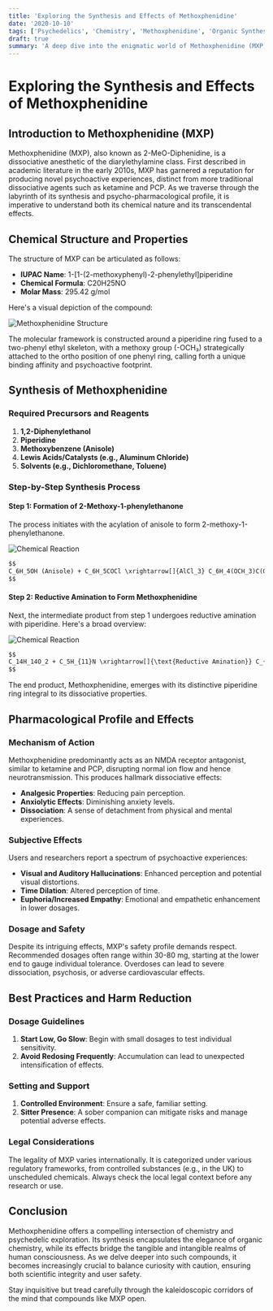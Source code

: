 ```yaml
---
title: 'Exploring the Synthesis and Effects of Methoxphenidine'
date: '2020-10-10'
tags: ['Psychedelics', 'Chemistry', 'Methoxphenidine', 'Organic Synthesis', 'Pharmacology', 'NMDA Antagonist']
draft: true
summary: 'A deep dive into the enigmatic world of Methoxphenidine (MXP), from its molecular synthesis to its profound psychedelic effects.'
---
```


# Exploring the Synthesis and Effects of Methoxphenidine

## Introduction to Methoxphenidine (MXP)
Methoxphenidine (MXP), also known as 2-MeO-Diphenidine, is a dissociative anesthetic of the diarylethylamine class. First described in academic literature in the early 2010s, MXP has garnered a reputation for producing novel psychoactive experiences, distinct from more traditional dissociative agents such as ketamine and PCP. As we traverse through the labyrinth of its synthesis and psycho-pharmacological profile, it is imperative to understand both its chemical nature and its transcendental effects.

## Chemical Structure and Properties
The structure of MXP can be articulated as follows:

- **IUPAC Name**: 1-[1-(2-methoxyphenyl)-2-phenylethyl]piperidine
- **Chemical Formula**: C20H25NO
- **Molar Mass**: 295.42 g/mol

Here's a visual depiction of the compound:

![Methoxphenidine Structure](https://example.com/mxp-structure.png)

The molecular framework is constructed around a piperidine ring fused to a two-phenyl ethyl skeleton, with a methoxy group (-OCH₃) strategically attached to the ortho position of one phenyl ring, calling forth a unique binding affinity and psychoactive footprint.

## Synthesis of Methoxphenidine

### Required Precursors and Reagents
1. **1,2-Diphenylethanol**
2. **Piperidine**
3. **Methoxybenzene (Anisole)**
4. **Lewis Acids/Catalysts (e.g., Aluminum Chloride)**
5. **Solvents (e.g., Dichloromethane, Toluene)**

### Step-by-Step Synthesis Process

#### Step 1: Formation of 2-Methoxy-1-phenylethanone
The process initiates with the acylation of anisole to form 2-methoxy-1-phenylethanone.

![Chemical Reaction](https://example.com/step1-reaction.png)

```markdown
$$
C_6H_5OH (Anisole) + C_6H_5COCl \xrightarrow[]{AlCl_3} C_6H_4(OCH_3)C(O)C_6H_5 + HCl
$$
```

#### Step 2: Reductive Amination to Form Methoxphenidine
Next, the intermediate product from step 1 undergoes reductive amination with piperidine. Here's a broad overview:

![Chemical Reaction](https://example.com/step2-reaction.png)

```markdown
$$
C_14H_14O_2 + C_5H_{11}N \xrightarrow[]{\text{Reductive Amination}} C_{20}H_{25}NO
$$
```

The end product, Methoxphenidine, emerges with its distinctive piperidine ring integral to its dissociative properties.

## Pharmacological Profile and Effects

### Mechanism of Action
Methoxphenidine predominantly acts as an NMDA receptor antagonist, similar to ketamine and PCP, disrupting normal ion flow and hence neurotransmission. This produces hallmark dissociative effects:

- **Analgesic Properties**: Reducing pain perception.
- **Anxiolytic Effects**: Diminishing anxiety levels.
- **Dissociation**: A sense of detachment from physical and mental experiences.

### Subjective Effects
Users and researchers report a spectrum of psychoactive experiences:

- **Visual and Auditory Hallucinations**: Enhanced perception and potential visual distortions.
- **Time Dilation**: Altered perception of time.
- **Euphoria/Increased Empathy**: Emotional and empathetic enhancement in lower dosages.

### Dosage and Safety
Despite its intriguing effects, MXP's safety profile demands respect. Recommended dosages often range within 30-80 mg, starting at the lower end to gauge individual tolerance. Overdoses can lead to severe dissociation, psychosis, or adverse cardiovascular effects.

## Best Practices and Harm Reduction

### Dosage Guidelines
1. **Start Low, Go Slow**: Begin with small dosages to test individual sensitivity.
2. **Avoid Redosing Frequently**: Accumulation can lead to unexpected intensification of effects.

### Setting and Support
1. **Controlled Environment**: Ensure a safe, familiar setting.
2. **Sitter Presence**: A sober companion can mitigate risks and manage potential adverse effects.

### Legal Considerations
The legality of MXP varies internationally. It is categorized under various regulatory frameworks, from controlled substances (e.g., in the UK) to unscheduled chemicals. Always check the local legal context before any research or use.

## Conclusion
Methoxphenidine offers a compelling intersection of chemistry and psychedelic exploration. Its synthesis encapsulates the elegance of organic chemistry, while its effects bridge the tangible and intangible realms of human consciousness. As we delve deeper into such compounds, it becomes increasingly crucial to balance curiosity with caution, ensuring both scientific integrity and user safety.

Stay inquisitive but tread carefully through the kaleidoscopic corridors of the mind that compounds like MXP open.
